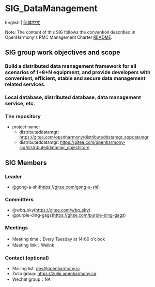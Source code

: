 # SIG_DataManagement 
English | [简体中文](./sig-distributeddatamgr_cn.md)

Note: The content of this SIG follows the convention described in OpenHarmony's PMC Management Charter [README](/zh/pmc.md).

## SIG group work objectives and scope

### Build a distributed data management framework for all scenarios of 1+8+N equipment, and provide developers with convenient, efficient, stable and secure data management related services.

### Local database, distributed database, data management service, etc.

### The repository 
- project name:
  - distributeddatamgr: https://gitee.com/openharmony/distributeddatamgr_appdatamgr
  - distributeddatamgr: https://gitee.com/openharmony-sig/distributeddatamgr_objectstore

## SIG Members

### Leader
- @gong-a-shi(https://gitee.com/gong-a-shi)

### Committers
- @wbq_sky(https://gitee.com/wbq_sky)
- @purple-ding-gags(https://gitee.com/purple-ding-gags)

### Meetings
 - Meeting time：Every Tuesday at 14:00 o'clock
 - Meeting link：Welink

### Contact (optional)

- Mailing list: dev@openharmony.io
- Zulip group: https://zulip.openharmony.cn
- Wechat group：NA
